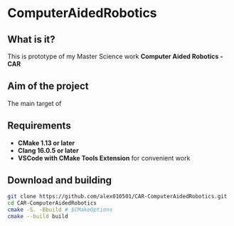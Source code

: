 # ComputerAidedRobotics

## What is it?

This is prototype of my Master Science work **Computer Aided Robotics - CAR**

## Aim of the project

The main target of

## Requirements

* **CMake 1.13 or later**
* **Clang 16.0.5 or later**
* **VSCode with CMake Tools Extension** for convenient work

## Download and building
```bash
git clone https://github.com/alex010501/CAR-ComputerAidedRobotics.git
cd CAR-ComputerAidedRobotics
cmake -S. -Bbuild # $CMakeOptions
cmake --build build
```
